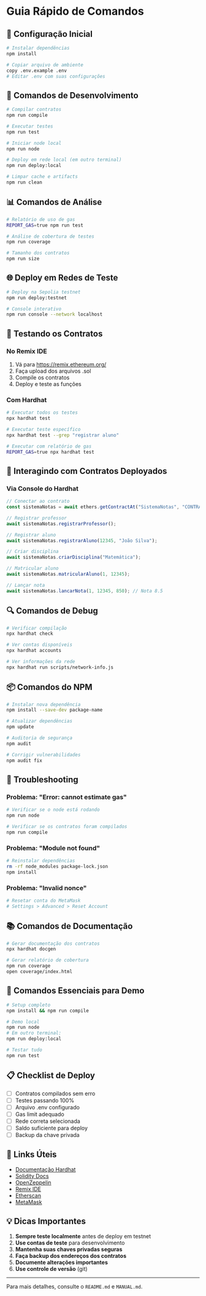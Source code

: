 # Guia Rápido de Comandos

## 🚀 Configuração Inicial

```bash
# Instalar dependências
npm install

# Copiar arquivo de ambiente
copy .env.example .env
# Editar .env com suas configurações
```

## 🔧 Comandos de Desenvolvimento

```bash
# Compilar contratos
npm run compile

# Executar testes
npm run test

# Iniciar node local
npm run node

# Deploy em rede local (em outro terminal)
npm run deploy:local

# Limpar cache e artifacts
npm run clean
```

## 📊 Comandos de Análise

```bash
# Relatório de uso de gas
REPORT_GAS=true npm run test

# Análise de cobertura de testes
npm run coverage

# Tamanho dos contratos
npm run size
```

## 🌐 Deploy em Redes de Teste

```bash
# Deploy na Sepolia testnet
npm run deploy:testnet

# Console interativo
npm run console --network localhost
```

## 🧪 Testando os Contratos

### No Remix IDE
1. Vá para https://remix.ethereum.org/
2. Faça upload dos arquivos .sol
3. Compile os contratos
4. Deploy e teste as funções

### Com Hardhat
```bash
# Executar todos os testes
npx hardhat test

# Executar teste específico
npx hardhat test --grep "registrar aluno"

# Executar com relatório de gas
REPORT_GAS=true npx hardhat test
```

## 📝 Interagindo com Contratos Deployados

### Via Console do Hardhat
```javascript
// Conectar ao contrato
const sistemaNotas = await ethers.getContractAt("SistemaNotas", "CONTRACT_ADDRESS");

// Registrar professor
await sistemaNotas.registrarProfessor();

// Registrar aluno
await sistemaNotas.registrarAluno(12345, "João Silva");

// Criar disciplina
await sistemaNotas.criarDisciplina("Matemática");

// Matricular aluno
await sistemaNotas.matricularAluno(1, 12345);

// Lançar nota
await sistemaNotas.lancarNota(1, 12345, 850); // Nota 8.5
```

## 🔍 Comandos de Debug

```bash
# Verificar compilação
npx hardhat check

# Ver contas disponíveis
npx hardhat accounts

# Ver informações da rede
npx hardhat run scripts/network-info.js
```

## 📦 Comandos do NPM

```bash
# Instalar nova dependência
npm install --save-dev package-name

# Atualizar dependências
npm update

# Auditoria de segurança
npm audit

# Corrigir vulnerabilidades
npm audit fix
```

## 🚨 Troubleshooting

### Problema: "Error: cannot estimate gas"
```bash
# Verificar se o node está rodando
npm run node

# Verificar se os contratos foram compilados
npm run compile
```

### Problema: "Module not found"
```bash
# Reinstalar dependências
rm -rf node_modules package-lock.json
npm install
```

### Problema: "Invalid nonce"
```bash
# Resetar conta do MetaMask
# Settings > Advanced > Reset Account
```

## 📚 Comandos de Documentação

```bash
# Gerar documentação dos contratos
npx hardhat docgen

# Gerar relatório de cobertura
npm run coverage
open coverage/index.html
```

## 🎯 Comandos Essenciais para Demo

```bash
# Setup completo
npm install && npm run compile

# Demo local
npm run node
# Em outro terminal:
npm run deploy:local

# Testar tudo
npm run test
```

## 📋 Checklist de Deploy

- [ ] Contratos compilados sem erro
- [ ] Testes passando 100%
- [ ] Arquivo .env configurado
- [ ] Gas limit adequado
- [ ] Rede correta selecionada
- [ ] Saldo suficiente para deploy
- [ ] Backup da chave privada

## 🔗 Links Úteis

- [Documentação Hardhat](https://hardhat.org/docs)
- [Solidity Docs](https://docs.soliditylang.org/)
- [OpenZeppelin](https://docs.openzeppelin.com/)
- [Remix IDE](https://remix.ethereum.org/)
- [Etherscan](https://etherscan.io/)
- [MetaMask](https://metamask.io/)

## 💡 Dicas Importantes

1. **Sempre teste localmente** antes de deploy em testnet
2. **Use contas de teste** para desenvolvimento
3. **Mantenha suas chaves privadas seguras**
4. **Faça backup dos endereços dos contratos**
5. **Documente alterações importantes**
6. **Use controle de versão** (git)

---

Para mais detalhes, consulte o `README.md` e `MANUAL.md`.
